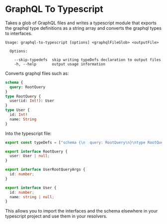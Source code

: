 # GraphQL To Typescript

Takes a glob of GraphQL files and writes a typescript module that exports the graphql type definitions as a string array and converts the graphql types to interfaces.


```
Usage: graphql-to-typescript [options] <graphqlFileGlob> <outputFile>

  Options:

    --skip-typedefs  skip writing typeDefs declaration to output files
    -h, --help       output usage information
```

Converts graphql files such as:

```graphql
schema {
  query: RootQuery
}
type RootQuery {
  user(id: Int!): User
}
type User {
  id: Int!
  name: String
}

```

Into the typescript file:

```typescript
export const typeDefs = ["schema {\n  query: RootQuery\n}\ntype RootQuery {\n  user(id: Int!): User\n}\ntype User {\n  id: Int!\n  name: String\n}\n"];

export interface RootQuery {
  user: User | null;
}

export interface UserRootQueryArgs {
  id: number;
}

export interface User {
  id: number;
  name: string | null;
}

```

This allows you to import the interfaces and the schema elsewhere in your typescript project and use them in your resolvers.

